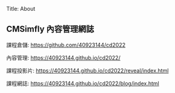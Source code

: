 Title: About

## CMSimfly 內容管理網誌

課程倉儲: <a href="https://github.com/40923144/cd2022">https://github.com/40923144/cd2022</a>

內容管理: <a href="https://40923144.github.io/cd2022/">https://40923144.github.io/cd2022/</a>

課程投影片: <a href="https://40923144.github.io/cd2022/reveal/index.html">https://40923144.github.io/cd2022/reveal/index.html</a>

課程網誌: <a href="https://40923144.github.io/cd2022/blog/index.html">https://40923144.github.io/cd2022/blog/index.html</a>









